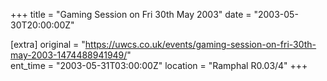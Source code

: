 +++
title = "Gaming Session on Fri 30th May 2003"
date = "2003-05-30T20:00:00Z"

[extra]
original = "https://uwcs.co.uk/events/gaming-session-on-fri-30th-may-2003-1474488941949/"    
ent_time = "2003-05-31T03:00:00Z"
location = "Ramphal R0.03/4"
+++



